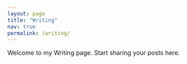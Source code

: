 ```yaml
---
layout: page
title: "Writing"
nav: true
permalink: /writing/
---
```


Welcome to my Writing page. Start sharing your posts here.

